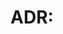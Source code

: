 # ADR: <title>

- Date: <YYYY-MM-DD>
- Status: proposed
- Context: <why>
- Decision: <what>
- Consequences: <tradeoffs>
